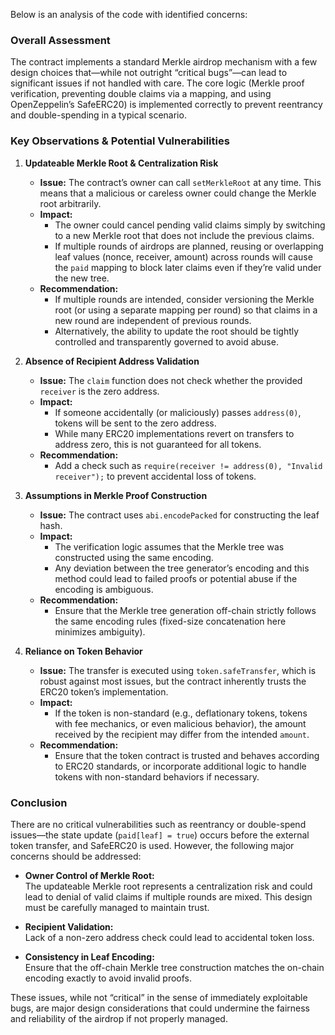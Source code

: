 Below is an analysis of the code with identified concerns:

### Overall Assessment
The contract implements a standard Merkle airdrop mechanism with a few design choices that—while not outright “critical bugs”—can lead to significant issues if not handled with care. The core logic (Merkle proof verification, preventing double claims via a mapping, and using OpenZeppelin’s SafeERC20) is implemented correctly to prevent reentrancy and double-spending in a typical scenario.

### Key Observations & Potential Vulnerabilities

1. **Updateable Merkle Root & Centralization Risk**  
   - **Issue:** The contract’s owner can call `setMerkleRoot` at any time. This means that a malicious or careless owner could change the Merkle root arbitrarily.  
   - **Impact:**  
     - The owner could cancel pending valid claims simply by switching to a new Merkle root that does not include the previous claims.  
     - If multiple rounds of airdrops are planned, reusing or overlapping leaf values (nonce, receiver, amount) across rounds will cause the `paid` mapping to block later claims even if they’re valid under the new tree.  
   - **Recommendation:**  
     - If multiple rounds are intended, consider versioning the Merkle root (or using a separate mapping per round) so that claims in a new round are independent of previous rounds.  
     - Alternatively, the ability to update the root should be tightly controlled and transparently governed to avoid abuse.

2. **Absence of Recipient Address Validation**  
   - **Issue:** The `claim` function does not check whether the provided `receiver` is the zero address.  
   - **Impact:**  
     - If someone accidentally (or maliciously) passes `address(0)`, tokens will be sent to the zero address.  
     - While many ERC20 implementations revert on transfers to address zero, this is not guaranteed for all tokens.  
   - **Recommendation:**  
     - Add a check such as `require(receiver != address(0), "Invalid receiver");` to prevent accidental loss of tokens.

3. **Assumptions in Merkle Proof Construction**  
   - **Issue:** The contract uses `abi.encodePacked` for constructing the leaf hash.  
   - **Impact:**  
     - The verification logic assumes that the Merkle tree was constructed using the same encoding.  
     - Any deviation between the tree generator’s encoding and this method could lead to failed proofs or potential abuse if the encoding is ambiguous.  
   - **Recommendation:**  
     - Ensure that the Merkle tree generation off-chain strictly follows the same encoding rules (fixed-size concatenation here minimizes ambiguity).

4. **Reliance on Token Behavior**  
   - **Issue:** The transfer is executed using `token.safeTransfer`, which is robust against most issues, but the contract inherently trusts the ERC20 token’s implementation.  
   - **Impact:**  
     - If the token is non-standard (e.g., deflationary tokens, tokens with fee mechanics, or even malicious behavior), the amount received by the recipient may differ from the intended `amount`.  
   - **Recommendation:**  
     - Ensure that the token contract is trusted and behaves according to ERC20 standards, or incorporate additional logic to handle tokens with non-standard behaviors if necessary.

### Conclusion
There are no critical vulnerabilities such as reentrancy or double-spend issues—the state update (`paid[leaf] = true`) occurs before the external token transfer, and SafeERC20 is used. However, the following major concerns should be addressed:

- **Owner Control of Merkle Root:**  
  The updateable Merkle root represents a centralization risk and could lead to denial of valid claims if multiple rounds are mixed. This design must be carefully managed to maintain trust.

- **Recipient Validation:**  
  Lack of a non-zero address check could lead to accidental token loss.

- **Consistency in Leaf Encoding:**  
  Ensure that the off-chain Merkle tree construction matches the on-chain encoding exactly to avoid invalid proofs.

These issues, while not “critical” in the sense of immediately exploitable bugs, are major design considerations that could undermine the fairness and reliability of the airdrop if not properly managed.